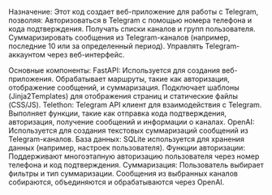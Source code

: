 Назначение:
Этот код создает веб-приложение для работы с Telegram, позволяя:
Авторизоваться в Telegram с помощью номера телефона и кода подтверждения.
Получать списки каналов и групп пользователя.
Суммаризировать сообщения из Telegram-каналов (например, последние 10 или за определенный период).
Управлять Telegram-аккаунтом через веб-интерфейс.

Основные компоненты:
FastAPI:
Используется для создания веб-приложения.
Обрабатывает маршруты, такие как авторизация, отображение сообщений, и суммаризация.
Подключает шаблоны (Jinja2Templates) для отображения страниц и статические файлы (CSS/JS).
Telethon:
Telegram API клиент для взаимодействия с Telegram.
Выполняет функции, такие как отправка кода подтверждения, авторизация, получение сообщений и информации о каналах.
OpenAI:
Используется для создания текстовых суммаризаций сообщений из Telegram-каналов.
База данных:
SQLite используется для хранения данных (например, настроек пользователя).
Функции авторизации:
Поддерживают многоэтапную авторизацию пользователя через номер телефона и код подтверждения.
Суммаризация:
Пользователь выбирает фильтры и тип суммаризации.
Сообщения из выбранных каналов собираются, объединяются и обрабатываются через OpenAI.
